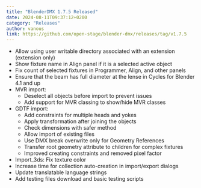 ```yaml
---
title: "BlenderDMX 1.7.5 Released"
date: 2024-08-11T09:37:12+0200
category: "Releases"
author: vanous
link: https://github.com/open-stage/blender-dmx/releases/tag/v1.7.5
---
```


* Allow using user writable directory associated with an extension (extension only)
* Show fixture name in Align panel if it is a selected active object
* Fix count of selected fixtures in Programmer, Align, and other panels
* Ensure that the beam has full diameter at the lense in Cycles for Blender 4.1 and up
* MVR import:
    * Deselect all objects before import to prevent issues
    * Add support for MVR classing to show/hide MVR classes
* GDTF import:
    * Add constraints for multiple heads and yokes
    * Apply transformation after joining the objects
    * Check dimensions with safer method
    * Allow import of existing files
    * Use DMX break overwrite only for Geometry References
    * Transfer root geometry attribute to children for complex fixtures
    * Improved creating constraints and removed pixel factor
* Import_3ds: Fix texture color
* Increase time for collection auto-creation in import/export dialogs
* Update translatable language strings
* Add testing files download and basic testing scripts
